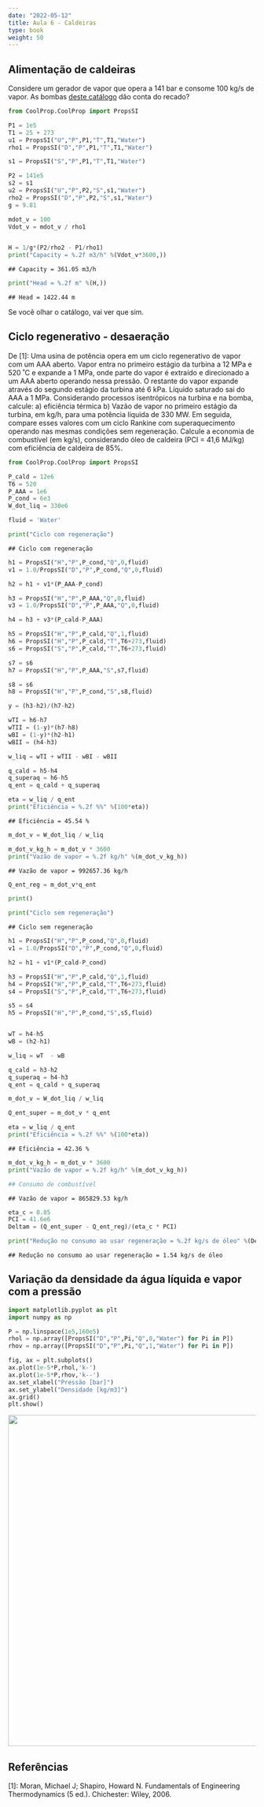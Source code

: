 ```yaml
---
date: "2022-05-12"
title: Aula 6 - Caldeiras
type: book
weight: 50
---
```


## Alimentação de caldeiras

Considere um gerador de vapor que opera a 141 bar e consome 100 kg/s de vapor. As bombas [deste catálogo](https://www.shinkohir.co.jp/pdf/catalog/Centrifugal_Pumps_CL-100D.pdf) dão conta do recado?


```python
from CoolProp.CoolProp import PropsSI

P1 = 1e5
T1 = 25 + 273
u1 = PropsSI("U","P",P1,"T",T1,"Water")
rho1 = PropsSI("D","P",P1,"T",T1,"Water")

s1 = PropsSI("S","P",P1,"T",T1,"Water")

P2 = 141e5
s2 = s1
u2 = PropsSI("U","P",P2,"S",s1,"Water")
rho2 = PropsSI("D","P",P2,"S",s1,"Water")
g = 9.81

mdot_v = 100
Vdot_v = mdot_v / rho1


H = 1/g*(P2/rho2 - P1/rho1)
print("Capacity = %.2f m3/h" %(Vdot_v*3600,))
```

```
## Capacity = 361.05 m3/h
```

```python
print("Head = %.2f m" %(H,))
```

```
## Head = 1422.44 m
```
Se você olhar o catálogo, vai ver que sim.

## Ciclo regenerativo - desaeração

De [1]: Uma usina de potência opera em um ciclo regenerativo de vapor com um AAA aberto. Vapor entra no primeiro estágio da turbina a 12 MPa e 520 ˚C e expande a 1 MPa, onde parte do vapor é extraído e direcionado a um AAA aberto operando nessa pressão. O restante do vapor expande através do segundo estágio da turbina até 6 kPa. Líquido saturado sai do AAA a 1 MPa. Considerando processos isentrópicos na turbina e na bomba, calcule:
a) eficiência térmica
b) Vazão de vapor no primeiro estágio da turbina, em kg/h, para uma potência líquida de 330 MW.
Em seguida, compare esses valores com um ciclo Rankine com superaquecimento operando nas mesmas condições sem regeneração. Calcule a economia de combustível (em kg/s), considerando óleo de caldeira (PCI = 41,6 MJ/kg) com eficiência de caldeira de 85%.



```python
from CoolProp.CoolProp import PropsSI

P_cald = 12e6
T6 = 520
P_AAA = 1e6
P_cond = 6e3
W_dot_liq = 330e6

fluid = 'Water'

print("Ciclo com regeneração")
```

```
## Ciclo com regeneração
```

```python
h1 = PropsSI("H","P",P_cond,"Q",0,fluid)
v1 = 1.0/PropsSI("D","P",P_cond,"Q",0,fluid)

h2 = h1 + v1*(P_AAA-P_cond)

h3 = PropsSI("H","P",P_AAA,"Q",0,fluid)
v3 = 1.0/PropsSI("D","P",P_AAA,"Q",0,fluid)

h4 = h3 + v3*(P_cald-P_AAA)

h5 = PropsSI("H","P",P_cald,"Q",1,fluid)
h6 = PropsSI("H","P",P_cald,"T",T6+273,fluid)
s6 = PropsSI("S","P",P_cald,"T",T6+273,fluid)

s7 = s6
h7 = PropsSI("H","P",P_AAA,"S",s7,fluid)

s8 = s6
h8 = PropsSI("H","P",P_cond,"S",s8,fluid)

y = (h3-h2)/(h7-h2)

wTI = h6-h7
wTII = (1-y)*(h7-h8)
wBI = (1-y)*(h2-h1)
wBII = (h4-h3)

w_liq = wTI + wTII - wBI - wBII

q_cald = h5-h4
q_superaq = h6-h5
q_ent = q_cald + q_superaq

eta = w_liq / q_ent
print("Eficiência = %.2f %%" %(100*eta))
```

```
## Eficiência = 45.54 %
```

```python
m_dot_v = W_dot_liq / w_liq

m_dot_v_kg_h = m_dot_v * 3600
print("Vazão de vapor = %.2f kg/h" %(m_dot_v_kg_h))
```

```
## Vazão de vapor = 992657.36 kg/h
```

```python
Q_ent_reg = m_dot_v*q_ent

print()
```

```python
print("Ciclo sem regeneração")
```

```
## Ciclo sem regeneração
```

```python
h1 = PropsSI("H","P",P_cond,"Q",0,fluid)
v1 = 1.0/PropsSI("D","P",P_cond,"Q",0,fluid)

h2 = h1 + v1*(P_cald-P_cond)

h3 = PropsSI("H","P",P_cald,"Q",1,fluid)
h4 = PropsSI("H","P",P_cald,"T",T6+273,fluid)
s4 = PropsSI("S","P",P_cald,"T",T6+273,fluid)

s5 = s4
h5 = PropsSI("H","P",P_cond,"S",s5,fluid)


wT = h4-h5
wB = (h2-h1)

w_liq = wT  - wB

q_cald = h3-h2
q_superaq = h4-h3
q_ent = q_cald + q_superaq

m_dot_v = W_dot_liq / w_liq

Q_ent_super = m_dot_v * q_ent

eta = w_liq / q_ent
print("Eficiência = %.2f %%" %(100*eta))
```

```
## Eficiência = 42.36 %
```

```python
m_dot_v_kg_h = m_dot_v * 3600
print("Vazão de vapor = %.2f kg/h" %(m_dot_v_kg_h))

## Consumo de combustível
```

```
## Vazão de vapor = 865829.53 kg/h
```

```python
eta_c = 0.85
PCI = 41.6e6
Deltam = (Q_ent_super - Q_ent_reg)/(eta_c * PCI)

print("Redução no consumo ao usar regeneração = %.2f kg/s de óleo" %(Deltam))
```

```
## Redução no consumo ao usar regeneração = 1.54 kg/s de óleo
```

## Variação da densidade da água líquida e vapor com a pressão


```python
import matplotlib.pyplot as plt
import numpy as np

P = np.linspace(1e5,160e5)
rhol = np.array([PropsSI("D","P",Pi,"Q",0,"Water") for Pi in P])
rhov = np.array([PropsSI("D","P",Pi,"Q",1,"Water") for Pi in P])

fig, ax = plt.subplots()
ax.plot(1e-5*P,rhol,'k-')
ax.plot(1e-5*P,rhov,'k--')
ax.set_xlabel("Pressão [bar]")
ax.set_ylabel("Densidade [kg/m3]")
ax.grid()
plt.show()
```

<img src="/disciplinas/st1gee1/aula6st1gee1_files/figure-html/unnamed-chunk-3-1.png" width="672" />

## Referências

[1]: Moran, Michael J; Shapiro, Howard N. Fundamentals of Engineering Thermodynamics (5 ed.). Chichester: Wiley, 2006.





